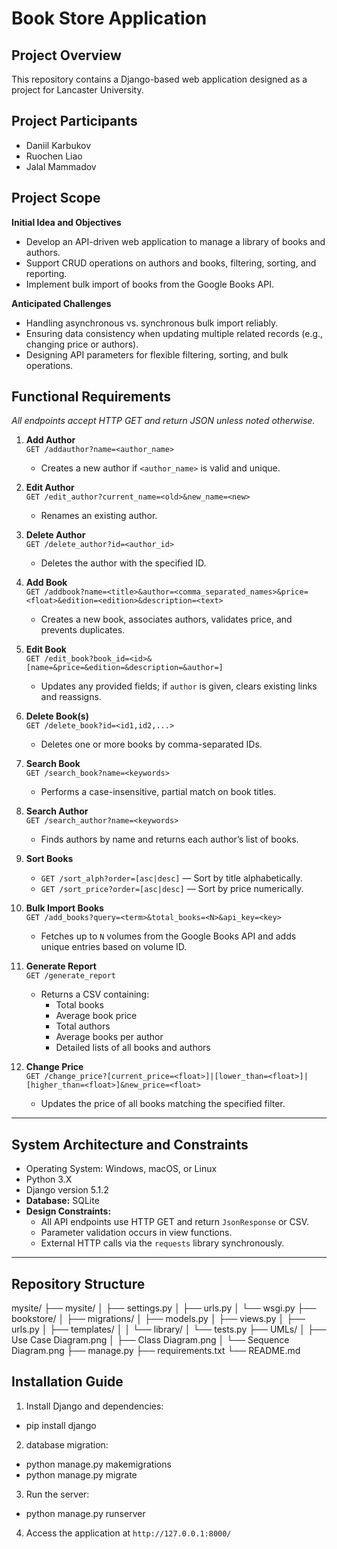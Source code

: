 # Book Store Application

## Project Overview

This repository contains a Django-based web application designed as a project for Lancaster University.

## Project Participants
* Daniil Karbukov
* Ruochen Liao
* Jalal Mammadov

## Project Scope

**Initial Idea and Objectives**

- Develop an API-driven web application to manage a library of books and authors.  
- Support CRUD operations on authors and books, filtering, sorting, and reporting.  
- Implement bulk import of books from the Google Books API.  

**Anticipated Challenges**

- Handling asynchronous vs. synchronous bulk import reliably.  
- Ensuring data consistency when updating multiple related records (e.g., changing price or authors).  
- Designing API parameters for flexible filtering, sorting, and bulk operations.  

## Functional Requirements

_All endpoints accept HTTP GET and return JSON unless noted otherwise._

1. **Add Author**  
   `GET /addauthor?name=<author_name>`  
   - Creates a new author if `<author_name>` is valid and unique.

2. **Edit Author**  
   `GET /edit_author?current_name=<old>&new_name=<new>`  
   - Renames an existing author.

3. **Delete Author**  
   `GET /delete_author?id=<author_id>`  
   - Deletes the author with the specified ID.

4. **Add Book**  
   `GET /addbook?name=<title>&author=<comma_separated_names>&price=<float>&edition=<edition>&description=<text>`  
   - Creates a new book, associates authors, validates price, and prevents duplicates.

5. **Edit Book**  
   `GET /edit_book?book_id=<id>&[name=&price=&edition=&description=&author=]`  
   - Updates any provided fields; if `author` is given, clears existing links and reassigns.

6. **Delete Book(s)**  
   `GET /delete_book?id=<id1,id2,...>`  
   - Deletes one or more books by comma-separated IDs.

7. **Search Book**  
   `GET /search_book?name=<keywords>`  
   - Performs a case-insensitive, partial match on book titles.

8. **Search Author**  
   `GET /search_author?name=<keywords>`  
   - Finds authors by name and returns each author’s list of books.

9. **Sort Books**  
   - `GET /sort_alph?order=[asc|desc]` — Sort by title alphabetically.  
   - `GET /sort_price?order=[asc|desc]` — Sort by price numerically.

10. **Bulk Import Books**  
    `GET /add_books?query=<term>&total_books=<N>&api_key=<key>`  
    - Fetches up to `N` volumes from the Google Books API and adds unique entries based on volume ID.

11. **Generate Report**  
    `GET /generate_report`  
    - Returns a CSV containing:  
      - Total books  
      - Average book price  
      - Total authors  
      - Average books per author  
      - Detailed lists of all books and authors  

12. **Change Price**  
    `GET /change_price?[current_price=<float>]|[lower_than=<float>]|[higher_than=<float>]&new_price=<float>`  
    - Updates the price of all books matching the specified filter.

---

## System Architecture and Constraints

- Operating System: Windows, macOS, or Linux
- Python 3.X
- Django version 5.1.2
- **Database:** SQLite 
- **Design Constraints:**  
  - All API endpoints use HTTP GET and return `JsonResponse` or CSV.  
  - Parameter validation occurs in view functions.  
  - External HTTP calls via the `requests` library synchronously.

---

## Repository Structure

mysite/
├── mysite/
│   ├── settings.py
│   ├── urls.py
│   └── wsgi.py
├── bookstore/
│   ├── migrations/
│   ├── models.py
│   ├── views.py
│   ├── urls.py
│   ├── templates/
│   │   └── library/
│   └── tests.py
├── UMLs/
│   ├── Use Case Diagram.png
│   ├── Class Diagram.png
│   └── Sequence Diagram.png
├── manage.py
├── requirements.txt
└── README.md

## Installation Guide 
1. Install Django and dependencies:

- pip install django
   
2. database migration:

- python manage.py makemigrations
- python manage.py migrate

3. Run the server:

- python manage.py runserver

4. Access the application at `http://127.0.0.1:8000/`















